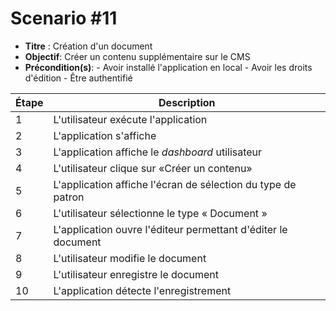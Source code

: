 # Scenario #11

- **Titre** : Création d'un document
- **Objectif**: Créer un contenu supplémentaire sur le CMS
- **Précondition(s)**: - Avoir installé l'application en local - Avoir les droits d'édition - Être authentifié

| Étape | Description                                                   |
| ----- | ------------------------------------------------------------- |
| 1     | L'utilisateur exécute l'application                           |
| 2     | L'application s'affiche                                       |
| 3     | L'application affiche le _dashboard_ utilisateur              |
| 4     | L'utilisateur clique sur «Créer un contenu»                   |
| 5     | L'application affiche l'écran de sélection du type de patron  |
| 6     | L'utilisateur sélectionne le type « Document »                |
| 7     | L'application ouvre l'éditeur permettant d'éditer le document |
| 8     | L'utilisateur modifie le document                             |
| 9     | L'utilisateur enregistre le document                          |
| 10    | L'application détecte l'enregistrement                        |
